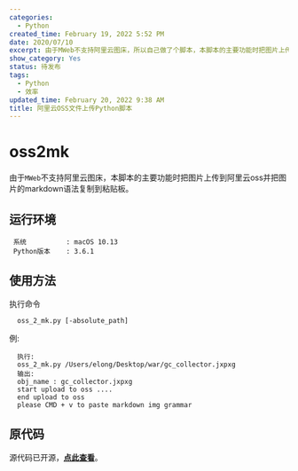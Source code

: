 ```yaml
---
categories:
  - Python
created_time: February 19, 2022 5:52 PM
date: 2020/07/10
excerpt: 由于MWeb不支持阿里云图床，所以自己做了个脚本，本脚本的主要功能时把图片上传到阿里云oss并把图片的markdown语法复制到粘贴板。
show_category: Yes
status: 待发布
tags:
  - Python
  - 效率
updated_time: February 20, 2022 9:38 AM
title: 阿里云OSS文件上传Python脚本
---
```



# **oss2mk**

由于`MWeb`不支持阿里云图床，本脚本的主要功能时把图片上传到阿里云oss并把图片的markdown语法复制到粘贴板。

## **运行环境**

```
 系统          : macOS 10.13
 Python版本    : 3.6.1
```

## **使用方法**

执行命令

```
  oss_2_mk.py [-absolute_path]
```

例:

```
  执行:
  oss_2_mk.py /Users/elong/Desktop/war/gc_collector.jxpxg
  输出:
  obj_name : gc_collector.jxpxg
  start upload to oss ....
  end upload to oss
  please CMD + v to paste markdown img grammar
```

## 原**代码**

源代码已开源，**[点此查看](https://github.com/erick-pei/oss2mk/blob/master/oss_2_mk.py)**。